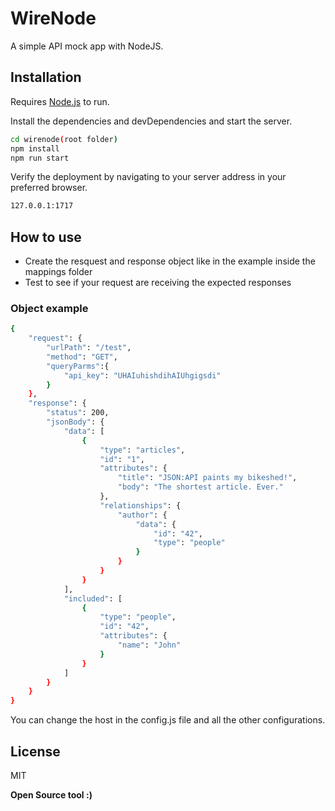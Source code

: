 # WireNode
A simple API mock app with NodeJS.

## Installation

Requires [Node.js](https://nodejs.org/) to run.

Install the dependencies and devDependencies and start the server.

```sh
cd wirenode(root folder)
npm install
npm run start
```

Verify the deployment by navigating to your server address in
your preferred browser.

```sh
127.0.0.1:1717
```

## How to use

- Create the resquest and response object like in the example inside the mappings folder
- Test to see if your request are receiving the expected responses

### Object example

```sh
{
    "request": {
        "urlPath": "/test",
        "method": "GET",
        "queryParms":{
            "api_key": "UHAIuhishdihAIUhgigsdi"
        }
    },
    "response": {
        "status": 200,
        "jsonBody": {
            "data": [
                {
                    "type": "articles",
                    "id": "1",
                    "attributes": {
                        "title": "JSON:API paints my bikeshed!",
                        "body": "The shortest article. Ever."
                    },
                    "relationships": {
                        "author": {
                            "data": {
                                "id": "42",
                                "type": "people"
                            }
                        }
                    }
                }
            ],
            "included": [
                {
                    "type": "people",
                    "id": "42",
                    "attributes": {
                        "name": "John"
                    }
                }
            ]
        }
    }
}
```

You can change the host in the config.js file and all the other configurations.

## License

MIT

**Open Source tool :)**
